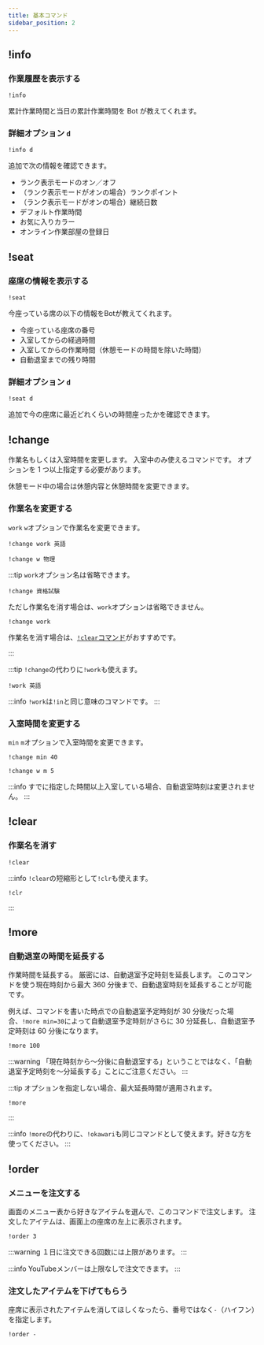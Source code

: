 ```yaml
---
title: 基本コマンド
sidebar_position: 2
---
```


## !info

### 作業履歴を表示する

```
!info
```

累計作業時間と当日の累計作業時間を Bot が教えてくれます。

### 詳細オプション `d`

```
!info d
```

追加で次の情報を確認できます。

-   ランク表示モードのオン／オフ
-   （ランク表示モードがオンの場合）ランクポイント
-   （ランク表示モードがオンの場合）継続日数
-   デフォルト作業時間
-   お気に入りカラー
-   オンライン作業部屋の登録日

## !seat

### 座席の情報を表示する

```
!seat
```

今座っている席の以下の情報をBotが教えてくれます。

-   今座っている座席の番号
-   入室してからの経過時間
-   入室してからの作業時間（休憩モードの時間を除いた時間）
-   自動退室までの残り時間

### 詳細オプション `d`

```
!seat d
```

追加で今の座席に最近どれくらいの時間座ったかを確認できます。

## !change

作業名もしくは入室時間を変更します。
入室中のみ使えるコマンドです。
オプションを 1 つ以上指定する必要があります。

休憩モード中の場合は休憩内容と休憩時間を変更できます。

### 作業名を変更する

`work` `w`オプションで作業名を変更できます。

```text title="例：作業名を英語に変更する。"
!change work 英語
```

```text title="例：作業名を物理に変更する。"
!change w 物理
```

:::tip
`work`オプション名は省略できます。

```text title="例：資格試験に向けて勉強する。"
!change 資格試験
```

ただし作業名を消す場合は、`work`オプションは省略できません。

```text title="例：作業名を消す。"
!change work
```

作業名を消す場合は、[`!clear`コマンド](#clear)がおすすめです。

:::

:::tip
`!change`の代わりに`!work`も使えます。

```text title="例：作業名を英語に変更する。"
!work 英語
```

:::info
`!work`は`!in`と同じ意味のコマンドです。
:::



### 入室時間を変更する

`min` `m`オプションで入室時間を変更できます。

```text title="例：入室時間を 40 分に変更します。入室してから 10 分経過していた場合、自動退室する時刻は 30 分後（＝入室時刻から 40 分後）に設定されます。"
!change min 40
```

```text title="例：作業名を消して、入室時間を 5 分に変更します。例えば入室から 3 分経過している場合は、自動退室時刻は 2 分後（＝入室時刻から 5 分後）に設定されます。"
!change w m 5
```

:::info
すでに指定した時間以上入室している場合、自動退室時刻は変更されません。
:::


## !clear

### 作業名を消す

```text
!clear
```

:::info
`!clear`の短縮形として`!clr`も使えます。

```text
!clr
```
:::


## !more

### 自動退室の時間を延長する

作業時間を延長する。
厳密には、自動退室予定時刻を延長します。
このコマンドを使う現在時刻から最大 360 分後まで、自動退室時刻を延長することが可能です。

例えば、コマンドを書いた時点での自動退室予定時刻が 30 分後だった場合、`!more min=30`によって自動退室予定時刻がさらに 30 分延長し、自動退室予定時刻は 60 分後になります。

```text title="例：100分延長する。"
!more 100
```


:::warning
「現在時刻から～分後に自動退室する」ということではなく、「自動退室予定時刻を～分延長する」ことにご注意ください。
:::

:::tip
オプションを指定しない場合、最大延長時間が適用されます。

```text title="例：最大延長時間を適用する。"
!more
```

:::

:::info
`!more`の代わりに、`!okawari`も同じコマンドとして使えます。好きな方を使ってください。
:::


## !order

### メニューを注文する

画面のメニュー表から好きなアイテムを選んで、このコマンドで注文します。
注文したアイテムは、画面上の座席の左上に表示されます。

```text title="例：アイテム3を注文する"
!order 3
```

:::warning
１日に注文できる回数には上限があります。
:::

:::info
YouTubeメンバーは上限なしで注文できます。
:::

### 注文したアイテムを下げてもらう

座席に表示されたアイテムを消してほしくなったら、番号ではなく`-`（ハイフン）を指定します。

```text
!order -
```

